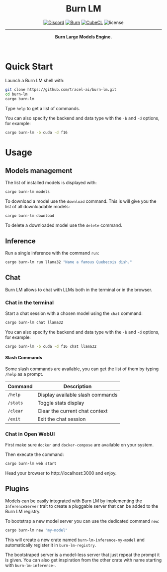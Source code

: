 <div align="center">

<h1>Burn LM</h1>

[![Discord](https://img.shields.io/discord/1038839012602941528.svg?color=7289da&&logo=discord)](https://discord.gg/uPEBbYYDB6)
[![Burn](https://img.shields.io/badge/DL_Framework-Burn-f45b16)](https://github.com/tracel-ai/burn)
[![CubeCL](https://img.shields.io/badge/Compute_Language-CubeCL-3c83c2)](https://github.com/tracel-ai/cubecl)
![license](https://shields.io/badge/license-MIT%2FApache--2.0-blue)

---

**Burn Large Models Engine.**

<br/>
</div>

# Quick Start

Launch a Burn LM shell with:

```sh
git clone https://github.com/tracel-ai/burn-lm.git
cd burn-lm
cargo burn-lm
```

Type `help` to get a list of commands.

You can also specify the backend and data type with the `-b` and `-d` options, for example:

```sh
cargo burn-lm -b cuda -d f16
```

# Usage

## Models management

The list of installed models is displayed with:

```sh
cargo burn-lm models
```

To download a model use the `download` command. This is will give you
the list of all downloadable models:

```sh
cargo burn-lm download
```

To delete a downloaded model use the `delete` command.

## Inference

Run a single inference with the command `run`:

```sh
cargo burn-lm run llama32 "Name a famous Quebecois dish."
```

## Chat

Burn LM allows to chat with LLMs both in the terminal or in the browser.

### Chat in the terminal

Start a chat session with a chosen model using the `chat` command:

```sh
cargo burn-lm chat llama32
```

You can also specify the backend and data type with the `-b` and `-d` options, for example:

```sh
cargo burn-lm -b cuda -d f16 chat llama32
```

#### Slash Commands

Some slash commands are available, you can get the list of them by typing `/help`
as a prompt.

| Command  | Description                      |
| -------- | -------------------------------- |
| `/help`  | Display available slash commands |
| `/stats` | Toggle stats display             |
| `/clear` | Clear the current chat context   |
| `/exit`  | Exit the chat session            |

### Chat in Open WebUI

First make sure `docker` and `docker-compose` are available on your system.

Then execute the command:

```sh
cargo burn-lm web start
```

Head your browser to http://localhost:3000 and enjoy.

## Plugins

Models can be easily integrated with Burn LM by implementing the `InferenceServer`
trait to create a pluggable server that can be added to the Burn LM registry.

To bootstrap a new model server you can use the dedicated command `new`:

```sh
cargo burn-lm new "my-model"
```

This will create a new crate named `burn-lm-inference-my-model` and automatically
register it in `burn-lm-registry`.

The bootstraped server is a model-less server that just repeat the prompt it is
given. You can also get inspiration from the other crate with name starting with
`burn-lm-inference-`.
